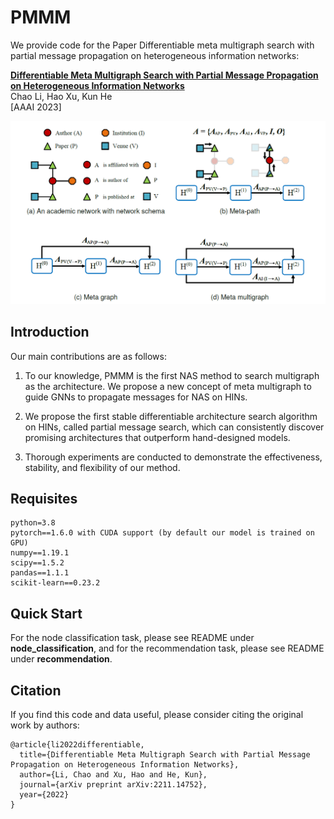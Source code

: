 # PMMM 

We provide code for the Paper Differentiable meta multigraph search with partial message propagation on heterogeneous information networks:

**[Differentiable Meta Multigraph Search with Partial Message Propagation on Heterogeneous Information Networks ][1]**\
Chao Li, Hao Xu, Kun He\
[AAAI 2023]

<img src='imgs/multigraph.png'/>



## Introduction 

Our main contributions are as follows:

1) To our knowledge, PMMM is the first NAS method to search multigraph as the architecture. We propose a new concept of meta multigraph to guide GNNs to propagate messages for NAS on HINs. 

2) We propose the first stable differentiable architecture search algorithm on HINs, called partial message search, which can consistently discover promising architectures that outperform hand-designed models. 

3) Thorough experiments are conducted to demonstrate the effectiveness, stability, and flexibility of our method. 



## Requisites

```
python=3.8
pytorch==1.6.0 with CUDA support (by default our model is trained on GPU)
numpy==1.19.1
scipy==1.5.2
pandas==1.1.1
scikit-learn==0.23.2
```



## Quick Start

For the node classification task, please see README under **node_classification**, and for the recommendation task, please see README under **recommendation**. 



## Citation

If you find this code and data useful, please consider citing the original work by authors:

```
@article{li2022differentiable,
  title={Differentiable Meta Multigraph Search with Partial Message Propagation on Heterogeneous Information Networks},
  author={Li, Chao and Xu, Hao and He, Kun},
  journal={arXiv preprint arXiv:2211.14752},
  year={2022}
}
```



[1]: https://arxiv.org/pdf/2211.14752.pdf
